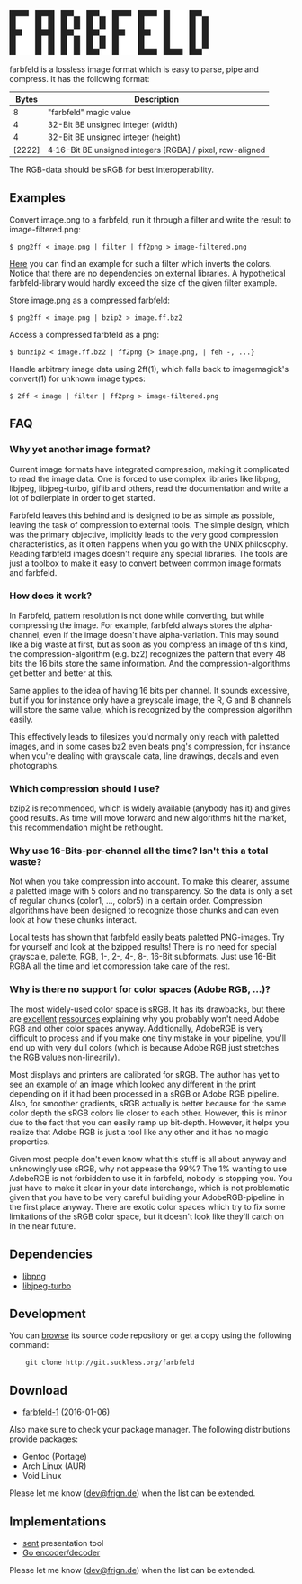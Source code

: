 ![farbfeld](farbfeld.svg)

farbfeld is a lossless image format which is easy to parse, pipe and
compress.
It has the following format:

| Bytes  | Description                                                |
|--------|------------------------------------------------------------|
| 8      | "farbfeld" magic value                                     |
| 4      | 32-Bit BE unsigned integer (width)                         |
| 4      | 32-Bit BE unsigned integer (height)                        |
| [2222] | 4⋅16-Bit BE unsigned integers [RGBA] / pixel, row-aligned  |

The RGB-data should be sRGB for best interoperability.

Examples
--------

Convert image.png to a farbfeld, run it through a filter and write the
result to image-filtered.png:

    $ png2ff < image.png | filter | ff2png > image-filtered.png

[Here](invert.c) you can find an example for such a filter which inverts
the colors. Notice that there are no dependencies on external libraries.
A hypothetical farbfeld-library would hardly exceed the size of
the given filter example.


Store image.png as a compressed farbfeld:

    $ png2ff < image.png | bzip2 > image.ff.bz2

Access a compressed farbfeld as a png:

    $ bunzip2 < image.ff.bz2 | ff2png {> image.png, | feh -, ...}

Handle arbitrary image data using 2ff(1), which falls
back to imagemagick's convert(1) for unknown image types:

    $ 2ff < image | filter | ff2png > image-filtered.png

FAQ
---

### Why yet another image format?

Current image formats have integrated compression,
making it complicated to read the image data.
One is forced to use complex libraries like libpng,
libjpeg, libjpeg-turbo, giflib and others, read the
documentation and write a lot of boilerplate in order
to get started.

Farbfeld leaves this behind and is designed to be as
simple as possible, leaving the task of compression
to external tools.
The simple design, which was the primary objective,
implicitly leads to the very good compression
characteristics, as it often happens when you go with
the UNIX philosophy.
Reading farbfeld images doesn't require any special
libraries. The tools are just a toolbox
to make it easy to convert between common image formats
and farbfeld.

### How does it work?

In Farbfeld, pattern resolution is not done while
converting, but while compressing the image.
For example, farbfeld always stores the alpha-channel,
even if the image doesn't have alpha-variation.
This may sound like a big waste at first, but as
soon as you compress an image of this kind, the
compression-algorithm (e.g. bz2) recognizes the
pattern that every 48 bits the 16 bits store the
same information.
And the compression-algorithms get better and better
at this.

Same applies to the idea of having 16 bits per channel.
It sounds excessive, but if you for instance only have
a greyscale image, the R, G and B channels will store
the same value, which is recognized by the compression
algorithm easily.

This effectively leads to filesizes you'd normally only
reach with paletted images, and in some cases bz2 even
beats png's compression, for instance when you're dealing
with grayscale data, line drawings, decals and even
photographs.

### Which compression should I use?

bzip2 is recommended, which is widely available (anybody has it)
and gives good results. As time will move forward and new
algorithms hit the market, this recommendation might be rethought.

### Why use 16-Bits-per-channel all the time? Isn't this a total waste?

Not when you take compression into account. To make this
clearer, assume a paletted image with 5 colors and no
transparency. So the data is only a set of regular chunks
(color1, ..., color5) in a certain order.
Compression algorithms have been designed to recognize those
chunks and can even look at how these chunks interact.

Local tests has shown that farbfeld easily beats paletted
PNG-images. Try for yourself and look at the bzipped results!
There is no need for special grayscale, palette, RGB, 1-, 2-,
4-, 8-, 16-Bit subformats.
Just use 16-Bit RGBA all the time and let compression take
care of the rest.

### Why is there no support for color spaces (Adobe RGB, ...)?

The most widely-used color space is sRGB. It has its
drawbacks, but there are
[excellent](http://www.kenrockwell.com/tech/adobe-rgb.htm)
[ressources](http://www.kenrockwell.com/tech/color-management/is-for-wimps.htm)
explaining why you probably won't need Adobe RGB and other color spaces
anyway. Additionally, AdobeRGB is very difficult to process and if you
make one tiny mistake in your pipeline, you'll end up with very
dull colors (which is because Adobe RGB just stretches the RGB
values non-linearily).

Most displays and printers are calibrated for sRGB. The author has yet
to see an example of an image which looked any different in the
print depending on if it had been processed in a sRGB or Adobe RGB
pipeline. Also, for smoother gradients, sRGB actually is better
because for the same color depth the sRGB colors lie closer to
each other. However, this is minor due to the fact that you can
easily ramp up bit-depth. However, it helps you realize that
Adobe RGB is just a tool like any other and it has no magic
properties.

Given most people don't even know what this stuff is all about
anyway and unknowingly use sRGB, why not appease the 99%?
The 1% wanting to use AdobeRGB is not forbidden to use it in
farbfeld, nobody is stopping you. You just have to make it clear
in your data interchange, which is not problematic given that
you have to be very careful building your AdobeRGB-pipeline in
the first place anyway.
There are exotic color spaces which try to fix some limitations of the
sRGB color space, but it doesn't look like they'll catch on in
the near future.

Dependencies
------------

* [libpng](http://www.libpng.org/pub/png/libpng.html)
* [libjpeg-turbo](http://libjpeg-turbo.virtualgl.org/)

Development
-----------

You can [browse](http://git.suckless.org/farbfeld) its source code repository
or get a copy using the following command:

        git clone http://git.suckless.org/farbfeld

Download
--------

* [farbfeld-1](http://dl.suckless.org/farbfeld/farbfeld-1.tar.gz) (2016-01-06)

Also make sure to check your package manager. The following distributions
provide packages:

* Gentoo (Portage)
* Arch Linux (AUR)
* Void Linux

Please let me know (dev@frign.de) when the list can be extended.

Implementations
---------------

* [sent](http://tools.suckless.org/sent/) presentation tool
* [Go encoder/decoder](https://github.com/mehlon/farbfeld)

Please let me know (dev@frign.de) when the list can be extended.
